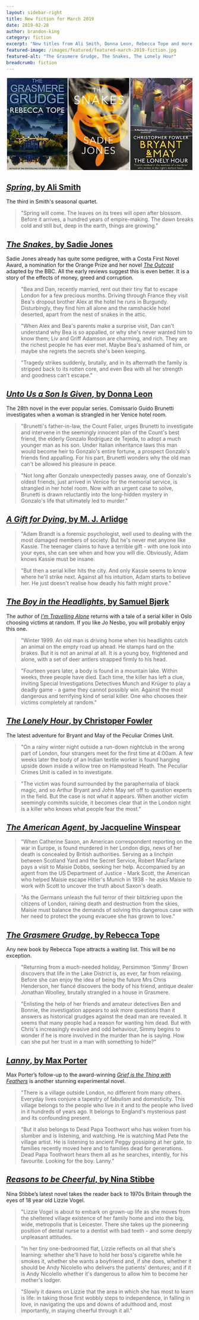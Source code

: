 ```yaml
---
layout: sidebar-right
title: New fiction for March 2019
date: 2019-02-28
author: brandon-king
category: fiction
excerpt: "New titles from Ali Smith, Donna Leon, Rebecca Tope and more."
featured-image: /images/featured/featured-march-2019-fiction.jpg
featured-alt: "The Grasmere Grudge, The Snakes, The Lonely Hour"
breadcrumb: fiction
---
```


![The Grasmere Grudge, The Snakes, The Lonely Hour](/images/featured/featured-march-2019-fiction.jpg)

## [<cite>Spring</cite>, by Ali Smith](https://suffolk.spydus.co.uk/cgi-bin/spydus.exe/ENQ/OPAC/BIBENQ?BRN=2523345)

The third in Smith's seasonal quartet.

> "Spring will come. The leaves on its trees will open after blossom. Before it arrives, a hundred years of empire-making. The dawn breaks cold and still but, deep in the earth, things are growing."

## [<cite>The Snakes</cite>, by Sadie Jones](https://suffolk.spydus.co.uk/cgi-bin/spydus.exe/ENQ/OPAC/BIBENQ?BRN=2520224)

Sadie Jones already has quite some pedigree, with a Costa First Novel Award, a nomination for the Orange Prize and her novel [<cite>The Outcast</cite>](https://suffolk.spydus.co.uk/cgi-bin/spydus.exe/ENQ/OPAC/BIBENQ?BRN=237412) adapted by the BBC. All the early reviews suggest this is even better. It is a story of the effects of money, greed and corruption.

> "Bea and Dan, recently married, rent out their tiny flat to escape London for a few precious months. Driving through France they visit Bea's dropout brother Alex at the hotel he runs in Burgundy. Disturbingly, they find him all alone and the ramshackle hotel deserted, apart from the nest of snakes in the attic.

> "When Alex and Bea's parents make a surprise visit, Dan can't understand why Bea is so appalled, or why she's never wanted him to know them; Liv and Griff Adamson are charming, and rich. They are the richest people he has ever met. Maybe Bea's ashamed of him, or maybe she regrets the secrets she's been keeping.

> "Tragedy strikes suddenly, brutally, and in its aftermath the family is stripped back to its rotten core, and even Bea with all her strength and goodness can't escape."

## [<cite>Unto Us a Son Is Given</cite>, by Donna Leon](https://suffolk.spydus.co.uk/cgi-bin/spydus.exe/ENQ/OPAC/BIBENQ?BRN=2519510)

The 28th novel in the ever popular series. Comissario Guido Brunetti investigates when a woman is strangled in her Venice hotel room.

> "Brunetti's father-in-law, the Count Falier, urges Brunetti to investigate and intervene in the seemingly innocent plan of the Count's best friend, the elderly Gonzalo Rodríguez de Tejeda, to adopt a much younger man as his son. Under Italian inheritance laws this man would become heir to Gonzalo's entire fortune, a prospect Gonzalo's friends find appalling. For his part, Brunetti wonders why the old man can't be allowed his pleasure in peace.

> "Not long after Gonzalo unexpectedly passes away, one of Gonzalo's oldest friends, just arrived in Venice for the memorial service, is strangled in her hotel room. Now with an urgent case to solve, Brunetti is drawn reluctantly into the long-hidden mystery in Gonzalo's life that ultimately led to murder."

## [<cite>A Gift for Dying</cite>, by M. J. Arlidge](https://suffolk.spydus.co.uk/cgi-bin/spydus.exe/ENQ/OPAC/BIBENQ?BRN=2520143)

> "Adam Brandt is a forensic psychologist, well used to dealing with the most damaged members of society. But he's never met anyone like Kassie. The teenager claims to have a terrible gift - with one look into your eyes, she can see when and how you will die. Obviously, Adam knows Kassie must be insane.

> "But then a serial killer hits the city. And only Kassie seems to know where he'll strike next. Against all his intuition, Adam starts to believe her. He just doesn't realise how deadly his faith might prove."

## [<cite>The Boy in the Headlights</cite>, by Samuel Bjørk](https://suffolk.spydus.co.uk/cgi-bin/spydus.exe/ENQ/OPAC/BIBENQ?BRN=2522464)

The author of [<cite>I’m Travelling Alone</cite>](https://suffolk.spydus.co.uk/cgi-bin/spydus.exe/ENQ/OPAC/BIBENQ?BRN=2061118) returns with a tale of a serial killer in Oslo choosing victims at random. If you like Jo Nesbo, you will probably enjoy this one.

> "Winter 1999. An old man is driving home when his headlights catch an animal on the empty road up ahead. He stamps hard on the brakes. But it is not an animal at all. It is a young boy, frightened and alone, with a set of deer antlers strapped firmly to his head.

> "Fourteen years later, a body is found in a mountain lake. Within weeks, three people have died. Each time, the killer has left a clue, inviting Special Investigations Detectives Munch and Krüger to play a deadly game - a game they cannot possibly win. Against the most dangerous and terrifying kind of serial killer. One who chooses their victims completely at random."

## [<cite>The Lonely Hour</cite>, by Christoper Fowler](https://suffolk.spydus.co.uk/cgi-bin/spydus.exe/ENQ/OPAC/BIBENQ?BRN=2522465)

The latest adventure for Bryant and May of the Peculiar Crimes Unit.

> "On a rainy winter night outside a run-down nightclub in the wrong part of London, four strangers meet for the first time at 4:00am. A few weeks later the body of an Indian textile worker is found hanging upside down inside a willow tree on Hampstead Heath. The Peculiar Crimes Unit is called in to investigate.

> "The victim was found surrounded by the paraphernalia of black magic, and so Arthur Bryant and John May set off to question experts in the field. But the case is not what it appears. When another victim seemingly commits suicide, it becomes clear that in the London night is a killer who knows what people fear the most."

## [<cite>The American Agent</cite>, by Jacqueline Winspear](https://suffolk.spydus.co.uk/cgi-bin/spydus.exe/ENQ/OPAC/BIBENQ?BRN=2514438)

> "When Catherine Saxon, an American correspondent reporting on the war in Europe, is found murdered in her London digs, news of her death is concealed by British authorities. Serving as a linchpin between Scotland Yard and the Secret Service, Robert MacFarlane pays a visit to Maisie Dobbs, seeking her help. Accompanied by an agent from the US Department of Justice - Mark Scott, the American who helped Maisie escape Hitler's Munich in 1938 - he asks Maisie to work with Scott to uncover the truth about Saxon's death.

> "As the Germans unleash the full terror of their blitzkrieg upon the citizens of London, raining death and destruction from the skies, Maisie must balance the demands of solving this dangerous case with her need to protect the young evacuee she has grown to love."

## [<cite>The Grasmere Grudge</cite>, by Rebecca Tope](https://suffolk.spydus.co.uk/cgi-bin/spydus.exe/ENQ/OPAC/BIBENQ?BRN=2514437)

Any new book by Rebecca Tope attracts a waiting list. This will be no exception.

> "Returning from a much-needed holiday, Persimmon 'Simmy' Brown discovers that life in the Lake District is, as ever, far from relaxing. Before she can enjoy the idea of being the future Mrs Chris Henderson, her fiancé discovers the body of his friend, antique dealer Jonathan Woolley, brutally strangled in a house in Grasmere.

> "Enlisting the help of her friends and amateur detectives Ben and Bonnie, the investigation appears to ask more questions than it answers as historical grudges against the dead man are revealed. It seems that many people had a reason for wanting him dead. But with Chris's increasingly evasive and odd behaviour, Simmy begins to wonder if he is more involved in the murder than he is saying. How can she put her trust in a man with something to hide?"

## [<cite>Lanny</cite>, by Max Porter](https://suffolk.spydus.co.uk/cgi-bin/spydus.exe/ENQ/OPAC/BIBENQ?BRN=2517758)

Max Porter’s follow-up to the award-winning [<cite>Grief is the Thing with Feathers</cite>](https://suffolk.spydus.co.uk/cgi-bin/spydus.exe/ENQ/OPAC/BIBENQ?BRN=2013323) is another stunning experimental novel.

> "There is a village outside London, no different from many others. Everyday lives conjure a tapestry of fabulism and domesticity. This village belongs to the people who live in it and to the people who lived in it hundreds of years ago. It belongs to England's mysterious past and its confounding present.

> "But it also belongs to Dead Papa Toothwort who has woken from his slumber and is listening, and watching. He is watching Mad Pete the village artist. He is listening to ancient Peggy gossiping at her gate, to families recently moved here and to families dead for generations. Dead Papa Toothwort hears them all as he searches, intently, for his favourite. Looking for the boy. Lanny."

## [<cite>Reasons to be Cheerful</cite>, by Nina Stibbe](https://suffolk.spydus.co.uk/cgi-bin/spydus.exe/ENQ/OPAC/BIBENQ?BRN=2523346)

Nina Stibbe’s latest novel takes the reader back to 1970s Britain through the eyes of 18 year old Lizzie Vogel.

> "Lizzie Vogel is about to embark on grown-up life as she moves from the sheltered village existence of her family home and into the big, wide, metropolis that is Leicester. There she takes up the pioneering position of dental nurse to a dentist with bad teeth - and some deeply unpleasant attitudes.

> "In her tiny one-bedroomed flat, Lizzie reflects on all that she's learning: whether she'll have to hold her boss's cigarette while he smokes it, whether she wants a boyfriend and, if she does, whether it should be Andy Nicolello who delivers the patients' dentures; and if it is Andy Nicolello whether it's dangerous to allow him to become her mother's lodger.

> "Slowly it dawns on Lizzie that the area in which she has most to learn is life: in taking those first wobbly steps to independence, in falling in love, in navigating the ups and downs of adulthood and, most importantly, in staying cheerful through it all."
